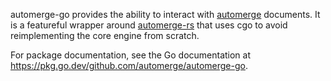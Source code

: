 automerge-go provides the ability to interact with [automerge] documents.
It is a featureful wrapper around [automerge-rs] that uses cgo to avoid reimplementing
the core engine from scratch.

For package documentation, see the Go documentation at https://pkg.go.dev/github.com/automerge/automerge-go.

[automerge]: https://automerge.org
[automerge-rs]: https://github.com/automerge/automerge-rs
